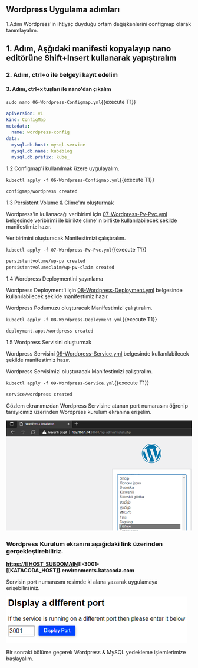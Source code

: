 ## Wordpress Uygulama adımları

1.Adım Wordpress'in ihtiyaç duyduğu ortam değişkenlerini configmap olarak tanımlayalım.

## 1. Adım, Aşğıdaki manifesti kopyalayıp nano editörüne Shift+Insert kullanarak yapıştıralım

### 2. Adım, ctrl+o ile belgeyi kayıt edelim

#### 3. Adım, ctrl+x tuşları ile nano'dan çıkalım

`sudo nano 06-Wordpress-Configmap.yml`{{execute T1}}

```yaml
apiVersion: v1
kind: ConfigMap
metadata:
  name: wordpress-config
data:
  mysql.db.host: mysql-service
  mysql.db.name: kubeblog
  mysql.db.prefix: kube_
```

1.2 Configmap'i kullanılmak üzere uygulayalım.

`kubectl apply -f 06-Wordpress-Configmap.yml`{{execute T1}}

```bash
configmap/wordpress created
```

1.3 Persistent Volume & Clime'ını oluşturmak

Wordpress'in kullanacağı veribirimi için [07-Wordpress-Pv-Pvc.yml](./assets/07-Wordpress-Pv-Pvc.yml) belgesinde veribirimi ile birlikte clime'ın birlikte kullanılabilecek şekilde manifestimiz hazır.

Veribirimini oluşturacak Manifestimizi çalıştıralım.

`kubectl apply -f 07-Wordpress-Pv-Pvc.yml`{{execute T1}}

```bash
persistentvolume/wp-pv created
persistentvolumeclaim/wp-pv-claim created
```

1.4 Wordpress Deploymentini yayınlama

Wordpress Deployment'i için [08-Wordpress-Deployment.yml](./assets/08-Wordpress-Deployment.yml) belgesinde kullanılabilecek şekilde manifestimiz hazır.

Wordpress Podumuzu oluşturacak Manifestimizi çalıştıralım.

`kubectl apply -f 08-Wordpress-Deployment.yml`{{execute T1}}

```bash
deployment.apps/wordpress created
```

1.5 Wordpress Servisini oluşturmak

Wordpress Servisini [09-Wordpress-Service.yml](./assets/09-Wordpress-Service.yml) belgesinde kullanılabilecek şekilde manifestimiz hazır.

Wordpress Servisimizi oluşturacak Manifestimizi çalıştıralım.

`kubectl apply -f 09-Wordpress-Service.yml`{{execute T1}}

```bash
service/wordpress created
```

Gözlem ekranımızdan Wordpress Servisine atanan port numarasını öğrenip tarayıcımız üzerinden Wordpress kurulum ekranına erişelim.

![Wordpress Kurulum](./assets/img/Wordpress_Kurulum.png)

### Wordpress Kurulum ekranını aşağıdaki link  üzerinden gerçekleştirebiliriz.

**<https://[[HOST_SUBDOMAIN>]]-3001-[[KATACODA_HOST]].environments.katacoda.com**

Servisin port numarasını resimde ki alana yazarak uygulamaya erişebilirsiniz.

![Port numarası değiştir](./assets/img/diffport.png)

Bir sonraki bölüme geçerek Wordpress & MySQL yedekleme işlemlerimize başlayalım.
